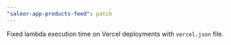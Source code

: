 ```yaml
---
"saleor-app-products-feed": patch
---
```


Fixed lambda execution time on Vercel deployments with `vercel.json` file.
